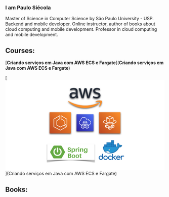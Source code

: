 ### I am Paulo Siécola

Master of Science in Computer Science by São Paulo University - USP. Backend and mobile developer. Online instructor, author of books about cloud computing and mobile development. Professor in cloud computing and mobile development.

## Courses:

[**Criando serviços em Java com AWS ECS e Fargate**](**Criando serviços em Java com AWS ECS e Fargate**)

[<img src="images/aws_course_image.png" alt="aws_course_image" style="zoom:50%;"/>](Criando serviços em Java com AWS ECS e Fargate)

## Books:





<!--
**siecola/siecola** is a ✨ _special_ ✨ repository because its `README.md` (this file) appears on your GitHub profile.

Here are some ideas to get you started:

- 🔭 I’m currently working on ...
- 🌱 I’m currently learning ...
- 👯 I’m looking to collaborate on ...
- 🤔 I’m looking for help with ...
- 💬 Ask me about ...
- 📫 How to reach me: ...
- 😄 Pronouns: ...
- ⚡ Fun fact: ...
-->
